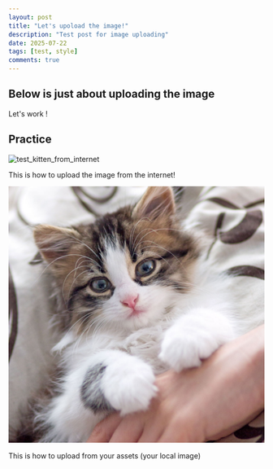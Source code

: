 ```yaml
---
layout: post
title: "Let's upoload the image!"
description: "Test post for image uploading"
date: 2025-07-22
tags: [test, style]
comments: true
---
```


Below is just about uploading the image
---
Let's work !


## Practice

![test_kitten_from_internet](https://www.diamondpet.com/wp-content/uploads/2022/02/close-up-white-cat-with-blue-eyes-121224.jpg)

This is how to upload the image from the internet!

![test_kitten](https://github.com/KyeViolet/paper-jekyll-theme/blob/master/assets/images/Cat6.jpg)

This is how to upload from your assets (your local image)

